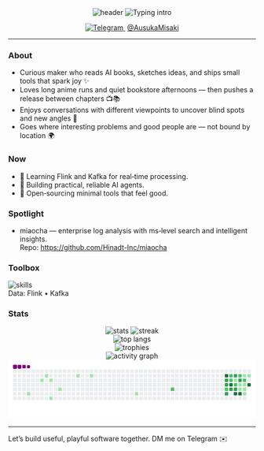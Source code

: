 <div align="center">

  <img src="https://capsule-render.vercel.app/api?type=waving&height=180&text=Ausuka%20Misaki&fontAlign=50&fontAlignY=35&color=0:00C9FF,100:92FE9D&fontColor=0b1221" alt="header" />

  <img src="https://readme-typing-svg.demolab.com?font=Inter&weight=600&size=22&pause=1200&color=1F6FEB&center=true&vCenter=true&width=800&lines=Building+AI+agents+that+ship+%F0%9F%9A%80;Streaming+data%3A+Flink+%26+Kafka;Open+source+with+a+playful+spirit+%F0%9F%8E%A8;Anime+%26+books+keep+me+curious+%F0%9F%93%9A" alt="Typing intro" />

  <p>
    <a href="https://t.me/AusukaMisaki" title="Telegram">
      <img src="https://cdn.simpleicons.org/telegram/26A5E4" alt="Telegram" width="22" height="22" />
    </a>
    <span>&nbsp;<a href="https://t.me/AusukaMisaki">@AusukaMisaki</a></span>
  </p>

</div>

---

### About
- Curious maker who reads AI books, sketches ideas, and ships small tools that spark joy ✨
- Loves long anime runs and quiet bookstore afternoons — then pushes a release between chapters 📺📚
- Enjoys conversations with different viewpoints to uncover blind spots and new angles 💬
- Goes where interesting problems and good people are — not bound by location 🌍

### Now
- 🧠 Learning Flink and Kafka for real‑time processing.
- 🤖 Building practical, reliable AI agents.
- 🧪 Open‑sourcing minimal tools that feel good.

### Spotlight
- miaocha — enterprise log analysis with ms‑level search and intelligent insights.  
  Repo: https://github.com/Hinadt-Inc/miaocha

### Toolbox
<div>
  <img src="https://skillicons.dev/icons?i=python,java,docker,linux,git,githubactions,vscode&perline=8" alt="skills" />
  <br/>
  Data: Flink • Kafka
</div>

### Stats
<div align="center">
  <img height="160" src="https://github-readme-stats.vercel.app/api?username=Misaki030112&show_icons=true&theme=tokyonight&hide_title=true&hide_border=true" alt="stats" />
  <img height="160" src="https://streak-stats.demolab.com?user=Misaki030112&theme=tokyonight&hide_border=true" alt="streak" />
  <br/>
  <img height="160" src="https://github-readme-stats.vercel.app/api/top-langs/?username=Misaki030112&layout=compact&theme=tokyonight&hide_border=true" alt="top langs" />
  <br/>
  <img src="https://github-profile-trophy.vercel.app/?username=Misaki030112&theme=onedark&no-frame=true&no-bg=true&margin-w=10" alt="trophies" />
  <br/>
  <img src="https://github-readme-activity-graph.vercel.app/graph?username=Misaki030112&theme=tokyo-night&hide_border=true" alt="activity graph" />
  <br/>
  <img src="https://raw.githubusercontent.com/Misaki030112/Misaki030112/output/snake.gif" alt="snake" />
</div>

---

Let’s build useful, playful software together. DM me on Telegram ✉️

